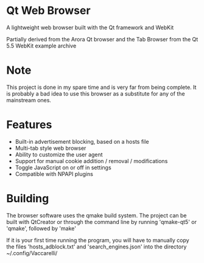 # Qt Web Browser

A lightweight web browser built with the Qt framework and WebKit

Partially derived from the Arora Qt browser and the Tab Browser from the Qt 5.5 WebKit example archive 

# Note

This project is done in my spare time and is very far from being complete. It is probably a bad idea to use this browser as a substitute for any of the mainstream ones.

# Features

* Built-in advertisement blocking, based on a hosts file
* Multi-tab style web browser
* Ability to customize the user agent
* Support for manual cookie addition / removal / modifications
* Toggle JavaScript on or off in settings
* Compatible with NPAPI plugins

# Building

The browser software uses the qmake build system. The project can be built with QtCreator or through the command line by running 'qmake-qt5' or 'qmake', followed by 'make'

If it is your first time running the program, you will have to manually copy the files 'hosts_adblock.txt' and 'search_engines.json' into the directory ~/.config/Vaccarelli/

